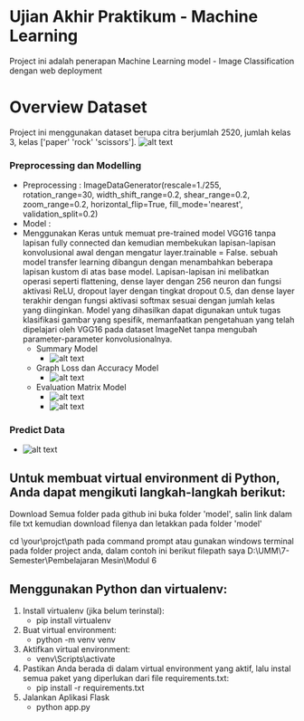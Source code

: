 # Ujian Akhir Praktikum - Machine Learning
Project ini adalah penerapan Machine Learning model - Image Classification dengan web deployment

# Overview Dataset
Project ini menggunakan dataset berupa citra berjumlah 2520, jumlah kelas 3, kelas ['paper' 'rock' 'scissors'].
![alt text](https://github.com/unggaputra/Web-Model-Deployment/blob/main/Asset/dataset.png?raw=true)

### Preprocessing dan Modelling
 * Preprocessing : ImageDataGenerator(rescale=1./255, rotation_range=30, width_shift_range=0.2, shear_range=0.2, zoom_range=0.2, horizontal_flip=True, fill_mode='nearest', validation_split=0.2)
 * Model :
 * Menggunakan Keras untuk memuat pre-trained model VGG16 tanpa lapisan fully connected dan kemudian membekukan lapisan-lapisan konvolusional awal dengan mengatur layer.trainable = False.
sebuah model transfer learning dibangun dengan menambahkan beberapa lapisan kustom di atas base model. Lapisan-lapisan ini melibatkan operasi seperti flattening, dense layer dengan 256 neuron dan fungsi aktivasi ReLU, dropout layer dengan tingkat dropout 0.5, dan dense layer terakhir dengan fungsi aktivasi softmax sesuai dengan jumlah kelas yang diinginkan.
Model yang dihasilkan dapat digunakan untuk tugas klasifikasi gambar yang spesifik, memanfaatkan pengetahuan yang telah dipelajari oleh VGG16 pada dataset ImageNet tanpa mengubah parameter-parameter konvolusionalnya.
   * Summary Model
     * ![alt text](https://github.com/unggaputra/Web-Model-Deployment/blob/main/Asset/summary.png?raw=true)
   * Graph Loss dan Accuracy Model
     * ![alt text](https://github.com/unggaputra/Web-Model-Deployment/blob/main/Asset/history.png?raw=true)
   * Evaluation Matrix Model
     * ![alt text](https://github.com/unggaputra/Web-Model-Deployment/blob/main/Asset/confusion.png?raw=true)
     * ![alt text](https://github.com/unggaputra/Web-Model-Deployment/blob/main/Asset/report.png?raw=true)
### Predict Data
* ![alt text](https://github.com/unggaputra/Web-Model-Deployment/blob/main/Asset/predict.png?raw=true)

## Untuk membuat virtual environment di Python, Anda dapat mengikuti langkah-langkah berikut:
Download Semua folder pada github ini
buka folder 'model', salin link dalam file txt kemudian download filenya dan letakkan pada folder 'model'

cd \your\projct\path pada command prompt atau gunakan windows terminal pada folder project anda, dalam contoh ini berikut filepath saya D:\UMM\7-Semester\Pembelajaran Mesin\Modul 6

## Menggunakan Python dan virtualenv:
1. Install virtualenv (jika belum terinstal):
   * pip install virtualenv
2. Buat virtual environment:
   * python -m venv venv
3. Aktifkan virtual environment:
   * venv\Scripts\activate
4. Pastikan Anda berada di dalam virtual environment yang aktif, lalu instal semua paket yang diperlukan dari file requirements.txt:
   * pip install -r requirements.txt
5. Jalankan Aplikasi Flask
   * python app.py



